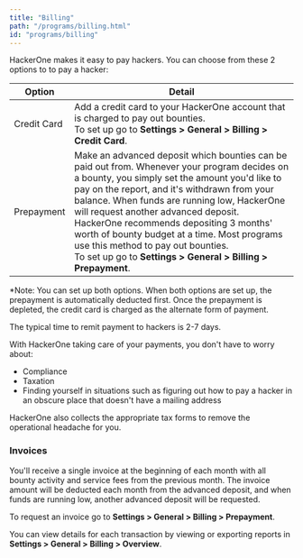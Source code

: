 ```yaml
---
title: "Billing"
path: "/programs/billing.html"
id: "programs/billing"
---
```


HackerOne makes it easy to pay hackers. You can choose from these 2 options to to pay a hacker:

Option | Detail
------ | ------
Credit Card | Add a credit card to your HackerOne account that is charged to pay out bounties.<br>To set up go to **Settings > General > Billing > Credit Card**. 
Prepayment | Make an advanced deposit which bounties can be paid out from. Whenever your program decides on a bounty, you simply set the amount you'd like to pay on the report, and it's withdrawn from your balance. When funds are running low, HackerOne will request another advanced deposit. HackerOne recommends depositing 3 months' worth of bounty budget at a time. Most programs use this method to pay out bounties.<br>To set up go to **Settings > General > Billing > Prepayment**. 

*Note: You can set up both options. When both options are set up, the prepayment is automatically deducted first. Once the prepayment is depleted, the credit card is charged as the alternate form of payment. 

The typical time to remit payment to hackers is 2-7 days.

With HackerOne taking care of your payments, you don't have to worry about:
* Compliance
* Taxation
* Finding yourself in situations such as figuring out how to pay a hacker in an obscure place that doesn't have a mailing address

HackerOne also collects the appropriate tax forms to remove the operational headache for you.

### Invoices
You'll receive a single invoice at the beginning of each month with all bounty activity and service fees from the previous month. The invoice amount will be deducted each month from the advanced deposit, and when funds are running low, another advanced deposit will be requested. 

To request an invoice go to **Settings > General > Billing > Prepayment**. 

You can view details for each transaction by viewing or exporting reports in **Settings > General > Billing > Overview**. 
